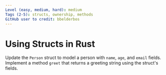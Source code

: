 ```yaml
---
Level (easy, medium, hard): medium
Tags (2-5): structs, ownership, methods
GitHub user to credit: bbelderbos
---
```


# Using Structs in Rust

Update the `Person` struct to model a person with `name`, `age`, and `email` fields. Implement a method `greet` that returns a greeting string using the struct's fields.


